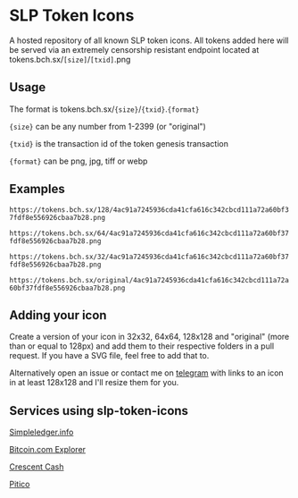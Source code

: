 # SLP Token Icons

A hosted repository of all known SLP token icons. All tokens added here will be served via an extremely censorship resistant endpoint located at tokens.bch.sx/`[size]`/`[txid]`.png

## Usage

The format is tokens.bch.sx/`{size}`/`{txid}`.`{format}`

`{size}` can be any number from 1-2399 (or "original")

`{txid}` is the transaction id of the token genesis transaction

`{format}` can be png, jpg, tiff or webp

## Examples

`https://tokens.bch.sx/128/4ac91a7245936cda41cfa616c342cbcd111a72a60bf37fdf8e556926cbaa7b28.png`

`https://tokens.bch.sx/64/4ac91a7245936cda41cfa616c342cbcd111a72a60bf37fdf8e556926cbaa7b28.png`

`https://tokens.bch.sx/32/4ac91a7245936cda41cfa616c342cbcd111a72a60bf37fdf8e556926cbaa7b28.png`

`https://tokens.bch.sx/original/4ac91a7245936cda41cfa616c342cbcd111a72a60bf37fdf8e556926cbaa7b28.png`

## Adding your icon

Create a version of your icon in 32x32, 64x64, 128x128 and "original" (more than or equal to 128px) and add them to their respective folders in a pull request. If you have a SVG file, feel free to add that to.

Alternatively open an issue or contact me on [telegram](https://t.me/kosinusbch) with links to an icon in at least 128x128 and I'll resize them for you.

## Services using slp-token-icons

[Simpleledger.info](https://simpleledger.info)

[Bitcoin.com Explorer](https://explorer.bitcoin.com)

[Crescent Cash](https://crescent.cash)

[Pitico](https://pitico.cash/)
